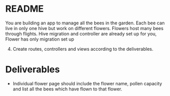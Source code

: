 # README

You are building an app to manage all the bees in the garden. Each bee can live in only one hive but work on different flowers. Flowers host many bees through flights. Hive migration and controller are already set up for you, Flower has only migration set up

<!-- 1. Create relevant migrations -->
<!--
2. Set up relationships -->

<!-- 3. Seed the database -->

4. Create routes, controllers and views according to the deliverables.

# Deliverables

<!-- * Create a join table between flowers and bees called flight -->

<!-- * '/bees' shows a list of names of all the bees, when clicking on an individual bee, the user is taken on a page to edit that bee's details. -->

<!-- * On bee edit page, the user can input a bee's name, toggle if the bee is a queen or not and pick a hive for the bee. A bee must have a name and it must be unique. -->

<!-- * '/flowers' shows a list of flower names, it has a link to a page which would allow the user to generate a new flower. When an individual flower is clicked it would take you to that flower's page. -->

<!-- * The page where a new flower is added should have a form which posts a new flower including the flower name, pollen content and allow to select all the bees who are on the flight to or from that flower. //Flower name must be present, pollen capacity must be a numeric value. -->

* Individual flower page should include the flower name, pollen capacity and list all the bees which have flown to that flower.
